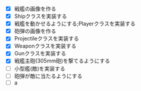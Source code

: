 - [x] 戦艦の画像を作る
- [x] Shipクラスを実装する
- [x] 戦艦を動かせるようにする;Playerクラスを実装する
- [x] 砲弾の画像を作る
- [x] Projectileクラスを実装する
- [x] Weaponクラスを実装する
- [x] Gunクラスを実装する
- [x] 戦艦主砲(305mm砲)を撃てるようにする
- [ ] 小型艦(敵)を実装する
- [ ] 砲弾が敵に当たるようにする
- [ ] a